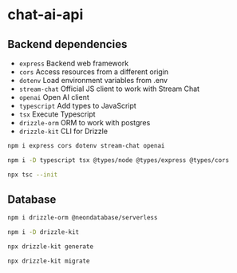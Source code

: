 # chat-ai-api

## Backend dependencies

- `express` Backend web framework
- `cors` Access resources from a different origin
- `dotenv` Load environment variables from .env
- `stream-chat` Official JS client to work with Stream Chat
- `openai` Open AI client
- `typescript` Add types to JavaScript
- `tsx` Execute Typescript
- `drizzle-orm` ORM to work with postgres
- `drizzle-kit` CLI for Drizzle

```sh
npm i express cors dotenv stream-chat openai
```

```sh
npm i -D typescript tsx @types/node @types/express @types/cors
```

```sh
npx tsc --init
```

## Database

```sh
npm i drizzle-orm @neondatabase/serverless
```

```sh
npm i -D drizzle-kit
```

```sh
npx drizzle-kit generate
```

```sh
npx drizzle-kit migrate
```
